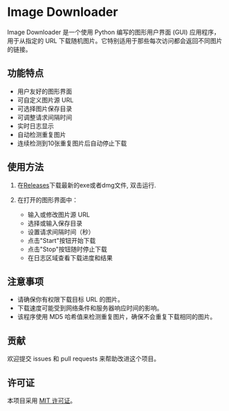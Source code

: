# Image Downloader

Image Downloader 是一个使用 Python 编写的图形用户界面 (GUI) 应用程序，用于从指定的 URL 下载随机图片。它特别适用于那些每次访问都会返回不同图片的链接。

## 功能特点

- 用户友好的图形界面
- 可自定义图片源 URL
- 可选择图片保存目录
- 可调整请求间隔时间
- 实时日志显示
- 自动检测重复图片
- 连续检测到10张重复图片后自动停止下载


## 使用方法

1. 在[Releases](https://github.com/woodchen-ink/get-302img/releases)下载最新的exe或者dmg文件, 双击运行.

2. 在打开的图形界面中：
   - 输入或修改图片源 URL
   - 选择或输入保存目录
   - 设置请求间隔时间（秒）
   - 点击"Start"按钮开始下载
   - 点击"Stop"按钮随时停止下载
   - 在日志区域查看下载进度和结果

## 注意事项

- 请确保你有权限下载目标 URL 的图片。
- 下载速度可能受到网络条件和服务器响应时间的影响。
- 该程序使用 MD5 哈希值来检测重复图片，确保不会重复下载相同的图片。

## 贡献

欢迎提交 issues 和 pull requests 来帮助改进这个项目。

## 许可证

本项目采用 [MIT 许可证](LICENSE)。